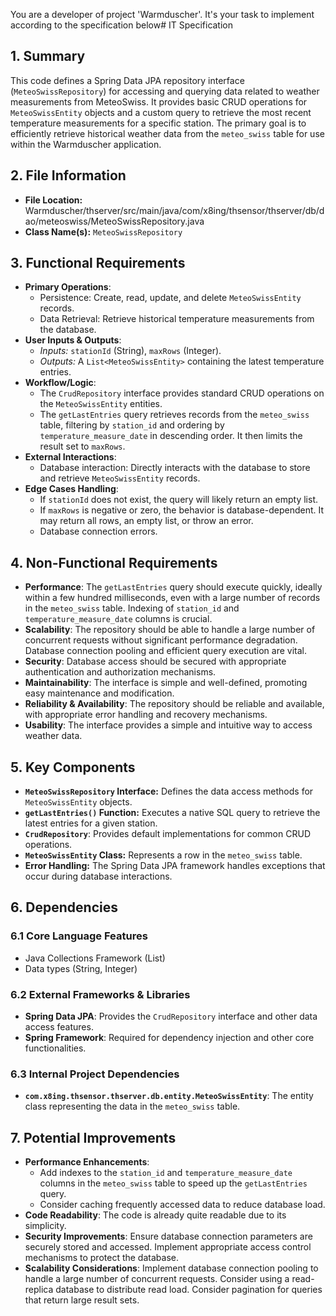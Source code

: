 You are a developer of project 'Warmduscher'. It's your task to implement according to the specification below# IT Specification

## 1. Summary

This code defines a Spring Data JPA repository interface (`MeteoSwissRepository`) for accessing and querying data related to weather measurements from MeteoSwiss. It provides basic CRUD operations for `MeteoSwissEntity` objects and a custom query to retrieve the most recent temperature measurements for a specific station. The primary goal is to efficiently retrieve historical weather data from the `meteo_swiss` table for use within the Warmduscher application.

## 2. File Information

- **File Location:** Warmduscher/thserver/src/main/java/com/x8ing/thsensor/thserver/db/dao/meteoswiss/MeteoSwissRepository.java
- **Class Name(s):** `MeteoSwissRepository`

## 3. Functional Requirements

- **Primary Operations**: 
    - Persistence: Create, read, update, and delete `MeteoSwissEntity` records.
    - Data Retrieval: Retrieve historical temperature measurements from the database.
- **User Inputs & Outputs**:
    - *Inputs:* `stationId` (String), `maxRows` (Integer).
    - *Outputs:* A `List<MeteoSwissEntity>` containing the latest temperature entries.
- **Workflow/Logic**:
    - The `CrudRepository` interface provides standard CRUD operations on the `MeteoSwissEntity` entities.
    - The `getLastEntries` query retrieves records from the `meteo_swiss` table, filtering by `station_id` and ordering by `temperature_measure_date` in descending order.  It then limits the result set to `maxRows`.
- **External Interactions**:
    - Database interaction: Directly interacts with the database to store and retrieve `MeteoSwissEntity` records.
- **Edge Cases Handling**:
    - If `stationId` does not exist, the query will likely return an empty list.
    - If `maxRows` is negative or zero, the behavior is database-dependent.  It may return all rows, an empty list, or throw an error.
    - Database connection errors.

## 4. Non-Functional Requirements

- **Performance**:  The `getLastEntries` query should execute quickly, ideally within a few hundred milliseconds, even with a large number of records in the `meteo_swiss` table. Indexing of `station_id` and `temperature_measure_date` columns is crucial.
- **Scalability**: The repository should be able to handle a large number of concurrent requests without significant performance degradation. Database connection pooling and efficient query execution are vital.
- **Security**: Database access should be secured with appropriate authentication and authorization mechanisms.
- **Maintainability**: The interface is simple and well-defined, promoting easy maintenance and modification.
- **Reliability & Availability**:  The repository should be reliable and available, with appropriate error handling and recovery mechanisms.
- **Usability**: The interface provides a simple and intuitive way to access weather data.

## 5. Key Components

- **`MeteoSwissRepository` Interface:**  Defines the data access methods for `MeteoSwissEntity` objects.
- **`getLastEntries()` Function:** Executes a native SQL query to retrieve the latest entries for a given station.
- **`CrudRepository`**: Provides default implementations for common CRUD operations.
- **`MeteoSwissEntity` Class:** Represents a row in the `meteo_swiss` table.
- **Error Handling:** The Spring Data JPA framework handles exceptions that occur during database interactions.

## 6. Dependencies

### 6.1 Core Language Features

- Java Collections Framework (List)
- Data types (String, Integer)

### 6.2 External Frameworks & Libraries

- **Spring Data JPA**: Provides the `CrudRepository` interface and other data access features.
- **Spring Framework**: Required for dependency injection and other core functionalities.

### 6.3 Internal Project Dependencies

- **`com.x8ing.thsensor.thserver.db.entity.MeteoSwissEntity`**: The entity class representing the data in the `meteo_swiss` table.

## 7. Potential Improvements

- **Performance Enhancements**:
    - Add indexes to the `station_id` and `temperature_measure_date` columns in the `meteo_swiss` table to speed up the `getLastEntries` query.
    - Consider caching frequently accessed data to reduce database load.
- **Code Readability**: The code is already quite readable due to its simplicity.
- **Security Improvements**:  Ensure database connection parameters are securely stored and accessed. Implement appropriate access control mechanisms to protect the database.
- **Scalability Considerations**:  Implement database connection pooling to handle a large number of concurrent requests. Consider using a read-replica database to distribute read load.  Consider pagination for queries that return large result sets.
